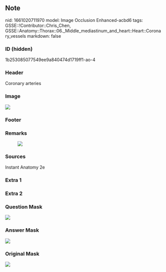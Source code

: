 ## Note
nid: 1661020711970
model: Image Occlusion Enhanced-acbd6
tags: GSSE::!Contributor::Chris_Chen, GSSE::Anatomy::Thorax::06._Middle_mediastinum_and_heart::Heart::Coronary_vessels
markdown: false

### ID (hidden)
1b253085077549ee9a840474d1719ff1-ao-4

### Header
Coronary arteries

### Image
<img src="tmp44koa3se.png">

### Footer


### Remarks
<figure class="image" id="72e3f278-3dc4-49f6-b5c0-18232e625a1b">
  <a href= 
  "Blood%20supply%20to%20the%20heart%2071b1ddb8632d48ce9a4890707d47de05/Untitled%201.png">
  <img src="7b938ccfe3307d26ca384dab7f7e1ee885ff910b.png"></a>
</figure>

### Sources
Instant Anatomy 2e

### Extra 1


### Extra 2


### Question Mask
<img src="1b253085077549ee9a840474d1719ff1-ao-4-Q.svg">

### Answer Mask
<img src="1b253085077549ee9a840474d1719ff1-ao-4-A.svg">

### Original Mask
<img src="1b253085077549ee9a840474d1719ff1-ao-O.svg">
